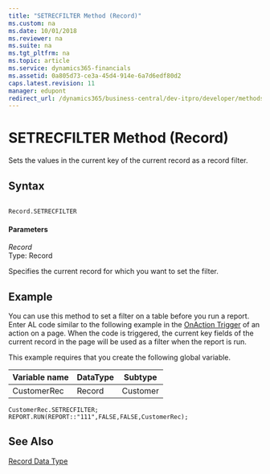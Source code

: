 ```yaml
---
title: "SETRECFILTER Method (Record)"
ms.custom: na
ms.date: 10/01/2018
ms.reviewer: na
ms.suite: na
ms.tgt_pltfrm: na
ms.topic: article
ms.service: dynamics365-financials
ms.assetid: 0a805d73-ce3a-45d4-914e-6a7d6edf80d2
caps.latest.revision: 11
manager: edupont
redirect_url: /dynamics365/business-central/dev-itpro/developer/methods-auto/al-method-reference
---
```


 

# SETRECFILTER Method (Record)
Sets the values in the current key of the current record as a record filter.  
  
## Syntax  
  
```  
  
Record.SETRECFILTER  
```  
  
#### Parameters  
 *Record*  
 Type: Record  
  
 Specifies the current record for which you want to set the filter.  
  
## Example  
 You can use this method to set a filter on a table before you run a report. Enter AL code similar to the following example in the [OnAction Trigger](../triggers/devenv-OnAction-Trigger.md) of an action on a page. When the code is triggered, the current key fields of the current record in the page will be used as a filter when the report is run.  
  
 This example requires that you create the following global variable.  
  
|Variable name|DataType|Subtype|  
|-------------------|--------------|-------------|  
|CustomerRec|Record|Customer|  
  
```  
CustomerRec.SETRECFILTER;  
REPORT.RUN(REPORT::"111",FALSE,FALSE,CustomerRec);   
```  
  
## See Also  
 [Record Data Type](../datatypes/devenv-Record-Data-Type.md)